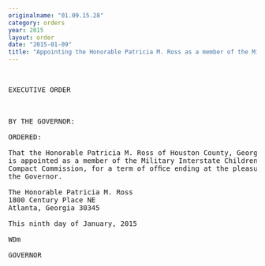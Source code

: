 ```yaml
---
originalname: "01.09.15.28"
category: orders
year: 2015
layout: order
date: "2015-01-09"
title: "Appointing the Honorable Patricia M. Ross as a member of the Military Interstate Children’s Compact Commission"
---
```

<pre>
 

EXECUTIVE ORDER

 

BY THE GOVERNOR:

ORDERED:

That the Honorable Patricia M. Ross of Houston County, Georgia,
is appointed as a member of the Military Interstate Children’s
Compact Commission, for a term of ofﬁce ending at the pleasure of
the Governor.

The Honorable Patricia M. Ross
1800 Century Place NE
Atlanta, Georgia 30345

This ninth day of January, 2015

WDm

GOVERNOR

 

 

</pre>
